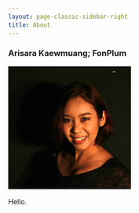 ```yaml
---
layout: page-classic-sidebar-right
title: About
---
```


### Arisara Kaewmuang; FonPlum
<div class="profile">
<img src="../img/profile-pic.jpg" height="250" width="250">

Hello.
</div>
